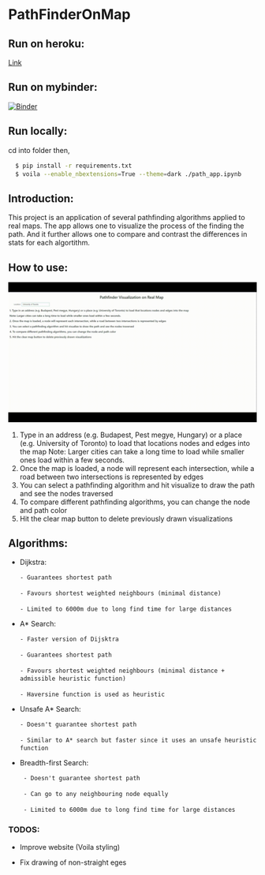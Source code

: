 # PathFinderOnMap

## Run on heroku:

[Link](https://mappingpath.herokuapp.com/)

## Run on mybinder: 

[![Binder](https://mybinder.org/badge_logo.svg)](https://mybinder.org/v2/gh/SyedTahaA/PathFinderOnMap/mainurlpath=voila%2Frender%2Fpath_app.ipynb)

## Run locally:

cd into folder then,

```bash
  $ pip install -r requirements.txt
  $ voila --enable_nbextensions=True --theme=dark ./path_app.ipynb
```

## Introduction:

This project is an application of several pathfinding algorithms applied to real maps. The app allows one to visualize the process of the finding the path. And it further allows one to compare and contrast the differences in stats for each algortithm.

## How to use:

![Gif](https://github.com/SyedTahaA/PathFinderOnMap/blob/main/images/pathfinding.gif "Gif of using app")

  1. Type in an address (e.g. Budapest, Pest megye, Hungary) or a place (e.g. University of Toronto) to load that locations nodes and edges into the map
         Note: Larger cities can take a long time to load while smaller ones load within a few seconds.
  2. Once the map is loaded, a node will represent each intersection, while a road between two intersections is represented by edges
  3. You can select a pathfinding algorithm and hit visualize to draw the path and see the nodes traversed
  4. To compare different pathfinding algorithms, you can change the node and path color
  5. Hit the clear map button to delete previously drawn visualizations

## Algorithms:

  - Dijkstra:

        - Guarantees shortest path

        - Favours shortest weighted neighbours (minimal distance)

        - Limited to 6000m due to long find time for large distances

  - A* Search:

        - Faster version of Dijsktra

        - Guarantees shortest path

        - Favours shortest weighted neighbours (minimal distance + admissible heuristic function)

        - Haversine function is used as heuristic

  - Unsafe A* Search:

        - Doesn't guarantee shortest path

        - Similar to A* search but faster since it uses an unsafe heuristic function

  - Breadth-first Search:

         - Doesn't guarantee shortest path
         
         - Can go to any neighbouring node equally

         - Limited to 6000m due to long find time for large distances

### TODOS:

  - Improve website (Voila styling)

  - Fix drawing of non-straight eges

  


